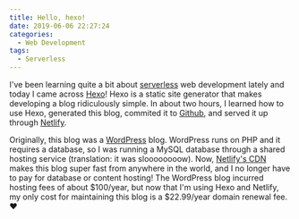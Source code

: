 ```yaml
---
title: Hello, hexo!
date: 2019-06-06 22:27:24
categories:
  - Web Development
tags:
  - Serverless
---
```


I've been learning quite a bit about [serverless](https://serverless-stack.com/chapters/what-is-serverless.html) web development lately and today I came across [Hexo](https://hexo.io)! Hexo is a static site generator that makes developing a blog ridiculously simple. In about two hours, I learned how to use Hexo, generated this blog, commited it to [Github](https://github.com/mattsears18), and served it up through [Netlify](https://netlify.com).

Originally, this blog was a [WordPress](https://wordpress.org) blog. WordPress runs on PHP and it requires a database, so I was running a MySQL database through a shared hosting service (translation: it was sloooooooow). Now, [Netlify's CDN](https://www.netlify.com/products/edge/) makes this blog super fast from anywhere in the world, and I no longer have to pay for database or content hosting! The WordPress blog incurred hosting fees of about $100/year, but now that I'm using Hexo and Netlify, my only cost for maintaining this blog is a $22.99/year domain renewal fee. ❤️
